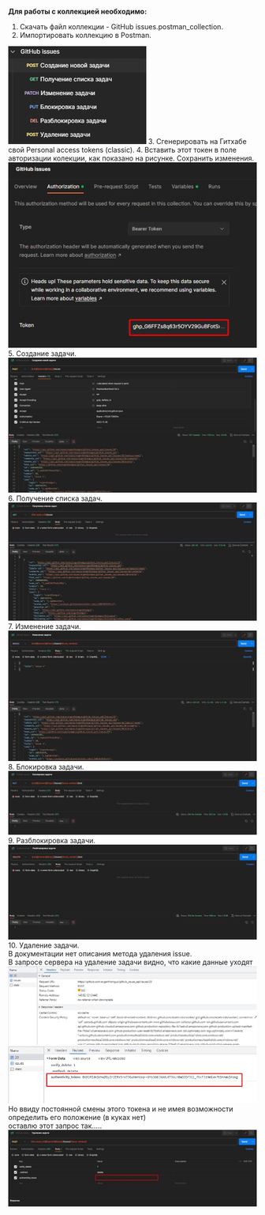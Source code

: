 **Для работы с коллекцией необходимо:**
1. Скачать файл коллекции - GitHub issues.postman_collection.
2. Импортировать коллекцию в Postman.
<img src="image/task_list.jpg">
3. Сгенерировать на Гитхабе свой Personal access tokens (classic).
4. Вставить этот токен  в поле авторизации колекции, как показано на рисунке. Сохранить изменения.
<img src="image/insert_token.jpg">
5. Cоздание задачи.
<img src="image/create_task.jpg">
6. Получение списка задач.
<img src="image/get_list.jpg">
7. Изменение задачи.
<img src="image/change_task.jpg">
8. Блокировка задачи.
<img src="image/block_task.jpg">
9. Разблокировка задачи.
<img src="image/unblock_task.jpg">
10. Удаление задачи.<br> 
В документации нет описания метода удаления issue.<br> 
В запросе сервера на удаление задачи видно, что какие данные уходят
<img src="image/server_delete.jpg">
<img src="image/server_delete 2.jpg"><br> 
Но ввиду постоянной смены этого токена и не имея возможности определить его положение (в куках нет)<br>
оставлю этот запрос так.....
<img src="image/delete_task_qwestion.jpg">



